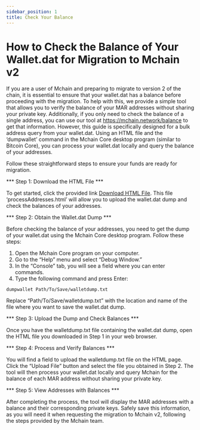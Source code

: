```yaml
---
sidebar_position: 1
title: Check Your Balance
---
```


# How to Check the Balance of Your Wallet.dat for Migration to Mchain v2

If you are a user of Mchain and preparing to migrate to version 2 of the chain, it is essential to ensure that your wallet.dat has a balance before proceeding with the migration. To help with this, we provide a simple tool that allows you to verify the balance of your MAR addresses without sharing your private key. Additionally, if you only need to check the balance of a single address, you can use our tool at https://mchain.network/balance to get that information. However, this guide is specifically designed for a bulk address query from your wallet.dat. Using an HTML file and the ‘dumpwallet’ command in the Mchain Core desktop program (similar to Bitcoin Core), you can process your wallet.dat locally and query the balance of your addresses. 

Follow these straightforward steps to ensure your funds are ready for migration.

*** Step 1: Download the HTML File ***

To get started, click the provided link [Download HTML File](https://mchain.network/balance/processAddresses.html). This file ‘processAddresses.html’ will allow you to upload the wallet.dat dump and check the balances of your addresses.

*** Step 2: Obtain the Wallet.dat Dump ***

Before checking the balance of your addresses, you need to get the dump of your wallet.dat using the Mchain Core desktop program. Follow these steps:

1. Open the Mchain Core program on your computer.
2. Go to the “Help” menu and select “Debug Window.”
3. In the “Console” tab, you will see a field where you can enter commands.
4. Type the following command and press Enter:

``dumpwallet Path/To/Save/walletdump.txt``

Replace “Path/To/Save/walletdump.txt” with the location and name of the file where you want to save the wallet.dat dump.

*** Step 3: Upload the Dump and Check Balances ***

Once you have the walletdump.txt file containing the wallet.dat dump, open the HTML file you downloaded in Step 1 in your web browser.

*** Step 4: Process and Verify Balances ***

You will find a field to upload the walletdump.txt file on the HTML page. Click the “Upload File” button and select the file you obtained in Step 2. The tool will then process your wallet.dat locally and query Mchain for the balance of each MAR address without sharing your private key.

*** Step 5: View Addresses with Balances ***

After completing the process, the tool will display the MAR addresses with a balance and their corresponding private keys. Safely save this information, as you will need it when requesting the migration to Mchain v2, following the steps provided by the Mchain team.

